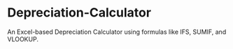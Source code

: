 # Depreciation-Calculator
An Excel-based Depreciation Calculator using formulas like IFS, SUMIF, and VLOOKUP.
